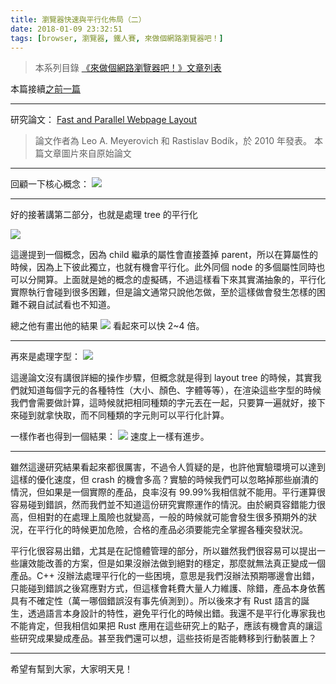 ```yaml
---
title: 瀏覽器快速與平行化佈局（二）
date: 2018-01-09 23:32:51
tags: [browser, 瀏覽器, 鐵人賽, 來做個網路瀏覽器吧！]
---
```

> 本系列目錄 [《來做個網路瀏覽器吧！》文章列表](/post/2018/02/browser/browser_series_33/)


本篇接續[之前一篇](/post/2018/01/browser/browser_series_27/)

---
研究論文： [Fast and Parallel Webpage Layout](http://citeseerx.ist.psu.edu/viewdoc/download?doi=10.1.1.207.1244&rep=rep1&type=pdf)

> 論文作者為 Leo A. Meyerovich 和 Rastislav Bodík，於 2010 年發表。
> 本篇文章圖片來自原始論文

---
回顧一下核心概念：
![](https://user-images.githubusercontent.com/18013815/34651274-176a264e-f409-11e7-94b5-5f881711e364.png)

---

好的接著講第二部分，也就是處理 tree 的平行化

![](https://user-images.githubusercontent.com/18013815/34727498-0e45dce0-f592-11e7-9c95-0c38f7bd1970.png)

這邊提到一個概念，因為 child 繼承的屬性會直接蓋掉 parent，所以在算屬性的時候，因為上下彼此獨立，也就有機會平行化。此外同個 node 的多個屬性同時也可以分開算。上面就是她的概念的虛擬碼，不過這樣看下來其實滿抽象的，平行化實際執行會碰到很多困難，但是論文通常只說他怎做，至於這樣做會發生怎樣的困難不親自試試看也不知道。

總之他有畫出他的結果
![](https://user-images.githubusercontent.com/18013815/34727751-ca88b242-f592-11e7-8b0e-e3d12f48b6bb.png)
看起來可以快 2~4 倍。

---

再來是處理字型：
![](https://user-images.githubusercontent.com/18013815/34727925-5a6fb7de-f593-11e7-811b-38977066dbc7.png)

這邊論文沒有講很詳細的操作步驟，但概念就是得到 layout tree 的時候，其實我們就知道每個字元的各種特性（大小、顏色、字體等等），在渲染這些字型的時候我們會需要做計算，這時候就把相同種類的字元丟在一起，只要算一遍就好，接下來碰到就拿快取，而不同種類的字元則可以平行化計算。


一樣作者也得到一個結果：
![](https://user-images.githubusercontent.com/18013815/34728170-1e6a80ba-f594-11e7-92c3-234bcfb86232.png)
速度上一樣有進步。

---

雖然這邊研究結果看起來都很厲害，不過令人質疑的是，也許他實驗環境可以達到這樣的優化速度，但 crash 的機會多高？實驗的時候我們可以忽略掉那些崩潰的情況，但如果是一個實際的產品，良率沒有 99.99%我相信就不能用。平行運算很容易碰到錯誤，然而我們並不知道這份研究實際運作的情況。由於網頁容錯能力很高，但相對的在處理上風險也就變高，一般的時候就可能會發生很多預期外的狀況，在平行化的時候更加危險，合格的產品必須要能完全掌握各種突發狀況。

平行化很容易出錯，尤其是在記憶體管理的部分，所以雖然我們很容易可以提出一些讓效能改善的方案，但是如果沒辦法做到絕對的穩定，那麼就無法真正變成一個產品。C++ 沒辦法處理平行化的一些困境，意思是我們沒辦法預期哪邊會出錯，只能碰到錯誤之後寫應對方式，但這樣會耗費大量人力維護、除錯，產品本身依舊具有不確定性（萬一哪個錯誤沒有事先偵測到）。所以後來才有 Rust 語言的誕生，透過語言本身設計的特性，避免平行化的時候出錯。我還不是平行化專家我也不能肯定，但我相信如果把 Rust 應用在這些研究上的點子，應該有機會真的讓這些研究成果變成產品。甚至我們還可以想，這些技術是否能轉移到行動裝置上？

---

希望有幫到大家，大家明天見！

